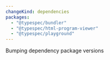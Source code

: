 ```yaml
---
changeKind: dependencies
packages:
  - "@typespec/bundler"
  - "@typespec/html-program-viewer"
  - "@typespec/playground"
---
```


Bumping dependency package versions